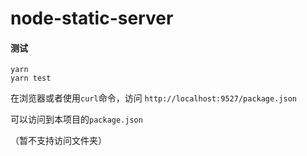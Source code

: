 # node-static-server

#### 测试
```shell
yarn 
yarn test
```

在浏览器或者使用`curl`命令，访问
`http://localhost:9527/package.json`

可以访问到本项目的`package.json`

（暂不支持访问文件夹）
